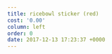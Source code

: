 ```yaml
---
title: ricebowl sticker (red)
cost: '0.00'
column: left
order: 0
date: 2017-12-13 17:23:37 +0000
---
```

